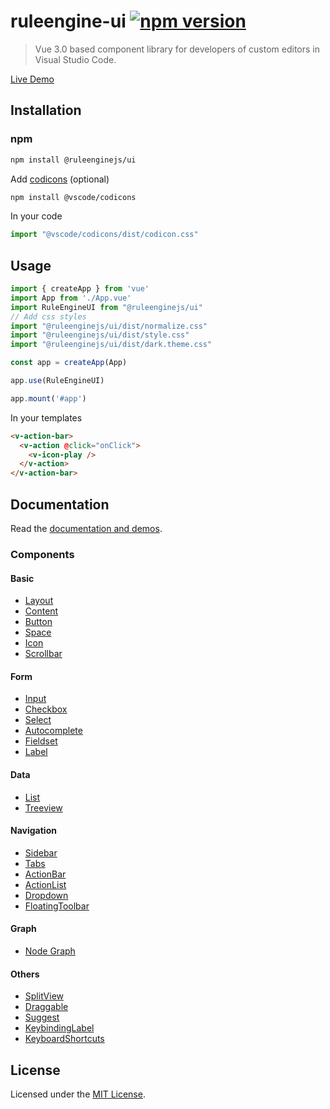 # ruleengine-ui [![npm version](https://badge.fury.io/js/%40ruleenginejs%2Fui.svg)](https://badge.fury.io/js/%40ruleenginejs%2Fui)

> Vue 3.0 based component library for developers of custom editors in Visual Studio Code.

[Live Demo](https://ruleenginejs.github.io/ruleengine-ui-demo/)

## Installation

### npm

```bash
npm install @ruleenginejs/ui
```

Add [codicons](https://github.com/microsoft/vscode-codicons) (optional)

```bash
npm install @vscode/codicons
```

In your code
```javascript
import "@vscode/codicons/dist/codicon.css"
```

## Usage

```javascript
import { createApp } from 'vue'
import App from './App.vue'
import RuleEngineUI from "@ruleenginejs/ui"
// Add css styles
import "@ruleenginejs/ui/dist/normalize.css"
import "@ruleenginejs/ui/dist/style.css"
import "@ruleenginejs/ui/dist/dark.theme.css"

const app = createApp(App)

app.use(RuleEngineUI)

app.mount('#app')
```

In your templates

```html
<v-action-bar>
  <v-action @click="onClick">
    <v-icon-play />
  </v-action>
</v-action-bar>
```

## Documentation

Read the [documentation and demos](https://ruleenginejs.github.io/ruleengine-ui-demo/).

### Components

#### Basic
- [Layout](https://ruleenginejs.github.io/ruleengine-ui-demo/#/component/layout)
- [Content](https://ruleenginejs.github.io/ruleengine-ui-demo/#/component/content)
- [Button](https://ruleenginejs.github.io/ruleengine-ui-demo/#/component/button)
- [Space](https://ruleenginejs.github.io/ruleengine-ui-demo/#/component/space)
- [Icon](https://ruleenginejs.github.io/ruleengine-ui-demo/#/component/icon)
- [Scrollbar](https://ruleenginejs.github.io/ruleengine-ui-demo/#/component/scrollbar)

#### Form
- [Input](https://ruleenginejs.github.io/ruleengine-ui-demo/#/component/input)
- [Checkbox](https://ruleenginejs.github.io/ruleengine-ui-demo/#/component/checkbox)
- [Select](https://ruleenginejs.github.io/ruleengine-ui-demo/#/component/selectbox)
- [Autocomplete](https://ruleenginejs.github.io/ruleengine-ui-demo/#/component/autocomplete)
- [Fieldset](https://ruleenginejs.github.io/ruleengine-ui-demo/#/component/fieldset)
- [Label](https://ruleenginejs.github.io/ruleengine-ui-demo/#/component/label)

#### Data
- [List](https://ruleenginejs.github.io/ruleengine-ui-demo/#/component/list)
- [Treeview](https://ruleenginejs.github.io/ruleengine-ui-demo/#/component/treeview)

#### Navigation
- [Sidebar](https://ruleenginejs.github.io/ruleengine-ui-demo/#/component/sidebar)
- [Tabs](https://ruleenginejs.github.io/ruleengine-ui-demo/#/component/tabs)
- [ActionBar](https://ruleenginejs.github.io/ruleengine-ui-demo/#/component/action-bar)
- [ActionList](https://ruleenginejs.github.io/ruleengine-ui-demo/#/component/action-list)
- [Dropdown](https://ruleenginejs.github.io/ruleengine-ui-demo/#/component/dropdown)
- [FloatingToolbar](https://ruleenginejs.github.io/ruleengine-ui-demo/#/component/floating-toolbar)

#### Graph
- [Node Graph](https://ruleenginejs.github.io/ruleengine-ui-demo/#/component/node-graph)

#### Others
- [SplitView](https://ruleenginejs.github.io/ruleengine-ui-demo/#/component/splitview)
- [Draggable](https://ruleenginejs.github.io/ruleengine-ui-demo/#/component/draggable)
- [Suggest](https://ruleenginejs.github.io/ruleengine-ui-demo/#/component/suggest)
- [KeybindingLabel](https://ruleenginejs.github.io/ruleengine-ui-demo/#/component/keybinding-label)
- [KeyboardShortcuts](https://ruleenginejs.github.io/ruleengine-ui-demo/#/component/keyboard-shortcuts)

## License

Licensed under the [MIT License](./LICENSE).
